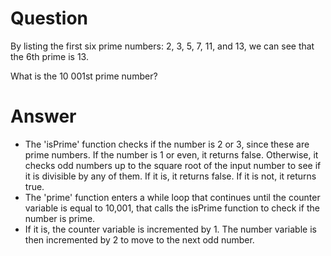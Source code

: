 # Question

By listing the first six prime numbers: 2, 3, 5, 7, 11, and 13, we can see that the 6th prime is 13.

What is the 10 001st prime number?

# Answer
- The 'isPrime' function checks if the number is 2 or 3, since these are prime numbers. If the number is 1 or even, it returns false. Otherwise, it checks odd numbers up to the square root of the input number to see if it is divisible by any of them. If it is, it returns false. If it is not, it returns true.
- The 'prime' function enters a while loop that continues until the counter variable is equal to 10,001, that calls the isPrime function to check if the number is prime.
-  If it is, the counter variable is incremented by 1. The number variable is then incremented by 2 to move to the next odd number.
